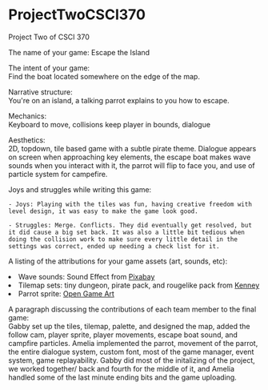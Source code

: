 # ProjectTwoCSCI370
Project Two of CSCI 370

The name of your game:
    Escape the Island

The intent of your game:<br>
    Find the boat located somewhere on the edge of the map.

Narrative structure:<br>
    You're on an island, a talking parrot explains to you how to escape.

Mechanics:<br>
    Keyboard to move, collisions keep player in bounds, dialogue

Aesthetics:<br>
    2D, topdown, tile based game with a subtle pirate theme. Dialogue appears on screen when approaching key elements, the escape boat makes wave sounds when you interact with it, the parrot will flip to face you, and use of particle system for campefire. 
    
Joys and struggles while writing this game:<br>

    - Joys: Playing with the tiles was fun, having creative freedom with level design, it was easy to make the game look good.
    
    - Struggles: Merge. Conflicts. They did eventually get resolved, but it did cause a big set back. It was also a little bit tedious when doing the collision work to make sure every little detail in the settings was correct, ended up needing a check list for it. 

A listing of the attributions for your game assets (art, sounds, etc):
    <li>
    Wave sounds: Sound Effect from <a href="https://pixabay.com/?utm_source=link-attribution&amp;utm_medium=referral&amp;utm_campaign=music&amp;utm_content=48358">Pixabay</a> </li>
    <li>Tilemap sets: tiny dungeon, pirate pack, and rougelike pack from <a href= https://kenney.nl/documentation/game-assets/tilemaps> Kenney</a> </li>
    <li>Parrot sprite: <a href="https://opengameart.org/content/marco-parrot"> Open Game Art </a> </li>



A paragraph discussing the contributions of each team member to the final game: <br>
    Gabby set up the tiles, tilemap, palette, and designed the map, added the follow cam, player sprite, player movements, escape boat sound, and campfire particles. Amelia implemented the parrot, movement of the parrot, the entire dialogue system, custom font, most of the game manager, event system, game replayability. Gabby did most of the initalizing of the project, we worked together/ back and fourth for the middle of it, and Amelia handled some of the last minute ending bits and the game uploading.
